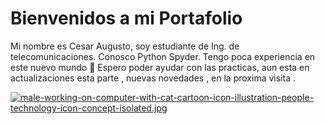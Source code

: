 # Bienvenidos a mi Portafolio

Mi nombre es Cesar Augusto, soy estudiante de Ing. de telecomunicaciones. Conosco Python Spyder. Tengo poca experiencia en este nuevo mundo 🥉
Espero poder ayudar con las practicas, aun esta en actualizaciones esta parte , nuevas novedades , en la proxima visita .

[![male-working-on-computer-with-cat-cartoon-icon-illustration-people-technology-icon-concept-isolated.jpg](https://i.postimg.cc/Kz2wxcV5/male-working-on-computer-with-cat-cartoon-icon-illustration-people-technology-icon-concept-isolated.jpg)](https://postimg.cc/bGm3RPqG)
